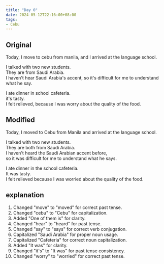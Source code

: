 ```yaml
---
title: "Day 0"
date: 2024-05-12T22:16:00+08:00
tags:
- Cebu
---
```


## Original
Today, I move to cebu from manila, and I arrived at the language school.

I talked with two new students.  
They are from Saudi Arabia.  
I haven't hear Saudi Arabia's accent, so it's difficult for me to understand what he say.

I ate dinner in school cafeteria.  
it's tasty.  
I felt relieved, because I was worry about the quality of the food.

## Modified

Today, I moved to Cebu from Manila and arrived at the language school.  

I talked with two new students.  
They are both from Saudi Arabia.  
I haven't heard the Saudi Arabian accent before,  
so it was difficult for me to understand what he says.  

I ate dinner in the school cafeteria.  
It was tasty.  
I felt relieved because I was worried about the quality of the food.

## explanation

1. Changed "move" to "moved" for correct past tense.
2. Changed "cebu" to "Cebu" for capitalization.
3. Added "One of them is" for clarity.
4. Changed "hear" to "heard" for past tense.
5. Changed "say" to "says" for correct verb conjugation.
6. Capitalized "Saudi Arabia" for proper noun usage.
7. Capitalized "Cafeteria" for correct noun capitalization.
8. Added "It was" for clarity.
9. Changed "it's" to "It was" for past tense consistency.
10. Changed "worry" to "worried" for correct past tense.